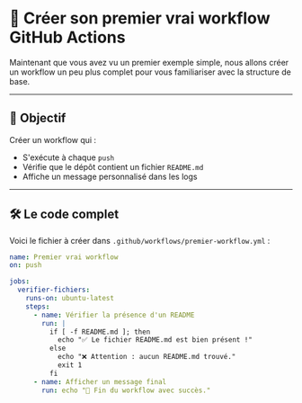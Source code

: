 # 🎯 Créer son premier vrai workflow GitHub Actions

Maintenant que vous avez vu un premier exemple simple, nous allons créer un workflow un peu plus complet pour vous familiariser avec la structure de base.

---

## 🚀 Objectif

Créer un workflow qui :

- S'exécute à chaque `push`
- Vérifie que le dépôt contient un fichier `README.md`
- Affiche un message personnalisé dans les logs

---

## 🛠️ Le code complet

Voici le fichier à créer dans `.github/workflows/premier-workflow.yml` :

```yaml
name: Premier vrai workflow
on: push

jobs:
  verifier-fichiers:
    runs-on: ubuntu-latest
    steps:
      - name: Vérifier la présence d'un README
        run: |
          if [ -f README.md ]; then
            echo "✅ Le fichier README.md est bien présent !"
          else
            echo "❌ Attention : aucun README.md trouvé."
            exit 1
          fi
      - name: Afficher un message final
        run: echo "🎉 Fin du workflow avec succès."
```
